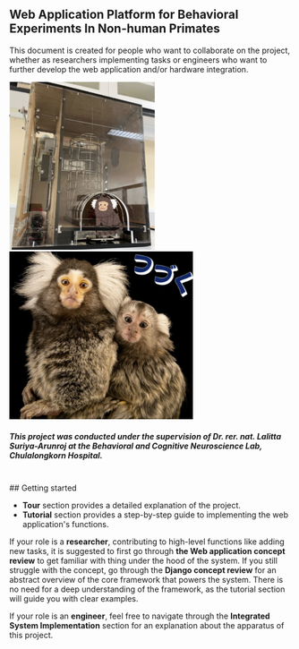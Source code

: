 ## Web Application Platform for Behavioral Experiments In Non-human Primates

This document is created for people who want to collaborate on the project, whether as researchers implementing tasks or engineers who want to further develop the web application and/or hardware integration.

<img src="images/device1.png" alt="device1" height="300" /> <img src="images/marmosets.png" alt="marmoset" height="300" /> 

#####  **This project was conducted under the supervision of Dr. rer. nat. Lalitta Suriya-Arunroj at the Behavioral and Cognitive Neuroscience Lab, Chulalongkorn Hospital.** 
</br>
## Getting started

* **Tour** section provides a detailed explanation of the project.
* **Tutorial** section provides a step-by-step guide to implementing the web application's functions.

If your role is a **researcher**, contributing to high-level functions like adding new tasks, it is suggested to first go through **the Web application concept review** to get familiar with thing under the hood of the system.
If you still struggle with the concept, go through the **Django concept review** for an abstract overview of the core framework that powers the system. There is no need for a deep understanding of the framework, as the tutorial section will guide you with clear examples.

If your role is an **engineer**, feel free to navigate through the **Integrated System Implementation** section for an explanation about the apparatus of this project.